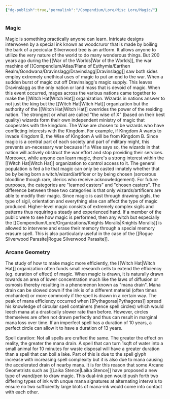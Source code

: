 ```yaml
---
{"dg-publish":true,"permalink":"/Compendium/Lore/Misc Lore/Magic/"}
---
```


### Magic
Magic is something practically anyone can learn. Intricate designs interwoven by a special ink known as woodcruror that is made by boiling the bark of a pecicular Silverwood tree is an artform. It allows anyone to utilize the very nature of the world to do many wonderous things. But 200 years ago during the [[War of the Worlds\|War of the Worlds]], the war machine of [[Compendium/Atlas/Plane of Euthymia/Earthen Realm/Gondwana/Dravinslagg/Dravinslagg\|Dravinslagg]] saw both sides employ extremely unethical uses of magic to put an end to the war. When a sudden burst of magic cut off Dravinslagg's magic supply. This leaves Dravinslagg as the only nation or land mass that is devoid of magic. When this event occurred, mages across the various nations came together to make the [[Witch Hat\|Witch Hat]] organization. Wizards in nations answer to not just the king but the [[Witch Hat\|Witch Hat]] organization but the authority of the [[Witch Hat\|Witch Hat]] overrides the power of the residing nation. The strongest or what are called "the wise of X" (based on their best quality) wizards form their own independent ministry of magic that cooperates with the kingdom. The Wise are chosen to be wizards who have conflicting interests with the Kingdom. For example, if Kingdom A wants to invade Kingdom B, the Wise of Kingdom A will be from Kingdom B. Since magic is a central part of each society and part of military might, this prevents un-necessary war because if a Wise says so, the wizards in that nation will actively obstruct the war effort and stop providing their services. Moreover, while anyone can learn magic, there's a strong interest within the [[Witch Hat\|Witch Hat]] organization to control access to it. The general population is fed a lie that magic can only be casted innately whether that be by being born a witch/wizard/artificer or by being chosen (sorcerous bloodline though rare, clerics who receive acknowledgement). For future purposes, the categories are "learned casters" and 
"chosen casters". The difference between these two categories is that only wizards/artificers are able to modify their magic. Since magic is cast through drawing sigils, the type of sigil, orientation and everything else can affect the type of magic produced. Higher-level magic consists of extremely complex sigils and patterns thus requiring a steady and experienced hand. If a member of the public were to see how magic is performed, then any witch but especially the [[Compendium/Lore/Organizations/Knights Moralis\|Knights Moralis]] is allowed to intervene and erase their memory through a special memory erasure spell. This is also particularly useful in the case of the [[Rogue Silverwood Parasite\|Rogue Silverwood Parasite]]. 

### Arcane Geometry

The study of how to make magic more efficiently, the [[Witch Hat\|Witch Hat]] organization often funds small research cells to extend the efficiency (eg. duration of effect) of magic. When magic is drawn, it is naturally drawn towards an area of lower concentration much like the laws of diffusion or osmosis thereby resulting in a phenomenon known as "mana drain". Mana drain can be slowed down if the ink is of a different material (often times enchanted) or more commonly if the spell is drawn in a certain way. The peak of mana efficiency occurred when [[Pythagoras\|Pythagoras]] spread his knowledge of circular spell containers (hence spell circles) which would leech mana at a drastically slower rate than before. However, circles themselves are often not drawn perfectly and thus can result in marginal mana loss over time. If an imperfect spell has a duration of 10 years, a perfect circle can allow it to have a duration of 13 years.

Spell duration: Not all spells are crafted the same. The greater the effect on reality, the greater the mana drain. A spell that can turn 1sqft of water into a small animal for 10 minutes for waste disposal will have a greater duration than a spell that can boil a lake. Part of this is due to the spell glyph increase with increasing spell complexity but it is also due to mana causing the accelerated drain of nearby mana. It is for this reason that some Arcane Geometrists such as [[Laika Stence\|Laika Stence]] have proposed a new type of wand/pen to draw magic. This dual-ink pen would push forth two differing types of ink with unque mana signatures at alternating intervals to ensure no two sufficiently large blots of mana-ink would come into contact with each other.  


